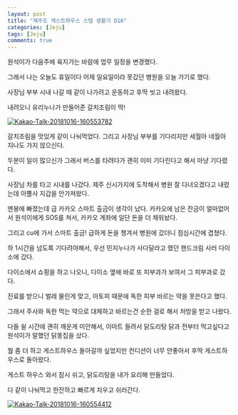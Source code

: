 ```yaml
---
layout: post
title: "제주도 게스트하우스 스텝 생활기 D16" 
categories: [Jeju]
tags: [Jeju]
comments: true
---
```


<div> 
<p>
원석이가 다음주에 육지가는 바람에 
업무 일정을 변경했다. 

그래서 나는 오늘도 휴일이다
어제 일요일이라 못갔던 병원을 오늘 가기로 했다. 

사장님 부부 시내 나갈 때 같이 나가려고
운동하고 후딱 씻고 내려왔다. 

내려오니 유리누나가 만들어준 갈치조림이 딱! 
</p>
<a href="https://ibb.co/iQ3SO0"><img src="https://preview.ibb.co/nmfVbL/Kakao-Talk-20181016-160553782.jpg" alt="Kakao-Talk-20181016-160553782" border="0"></a><br />

<p> 
갈치조림을 맛있게 같이 나눠먹었다. 
그리고 사장님 부부를 기다리지만 세월아 네월아 지나도 가지 않으신다. 

두분이 일이 많으신가 
그래서 버스를 타려다가 괜히 이미 기다린다고 해서 
마냥 기다렸다. 

사장님 차를 타고 시내를 나갔다. 
제주 신시가지에 도착해서 병원 잘 다녀오겠다고 내렸는데 
아뿔사 지갑을 안가져왔다. 

멘붕에 빠졌는데 급 카카오 스마트 출금이 생각이 났다. 
카카오에 남은 잔금이 얼마없어서 원석이에게 SOS를 쳐서,
카카오 계좌에 일단 돈을 더 채워놨다. 

그리고 cu에 가서 스마트 출금! 
급하게 돈을 챙겨서 병원에 갔더니 
점심시간에 겹쳤다. 

하 1시간을 넘도록 기다려야해서,
우선 민지누나가 사다달라고 했던 핸드크림 사러 다이소에 갔다. 

다이소에서 쇼핑을 하고 나오니,
다이소 옆에 바로 또 피부과가 보여서 그 피부과로 갔다. 

진료를 받으니 
벌레 물린게 맞고, 아토피 때문에 독한 피부 바르는 약을 못쓴다고 했다. 

그래서 주사와 독한 먹는 약으로 대체하고 
바르는건 순한 걸로 해서 처방을 받고 나왔다. 

다들 쉴 시간에 괜히 깨운게 미안해서, 
이마트 들려서 닭도리탕 닭과 전부터 먹고싶다고 원석이가 말했던 닭똥집을 샀다. 

뭘 좀 더 하고 게스트하우스 돌아갈까 싶었지만 컨디션이 너무 안좋아서 
후딱 게스트하우스로 돌아왔다. 

게스트 하우스 와서 잠시 쉬고, 
닭도리탕을 내가 요리해 만들었다. 

다 같이 나눠먹고 한잔하고 
빠르게 치우고 쉬러간다. 
</p>
<a href="https://ibb.co/nGH430"><img src="https://preview.ibb.co/jKpvAf/Kakao-Talk-20181016-160554412.jpg" alt="Kakao-Talk-20181016-160554412" border="0"></a><br />
</div>

